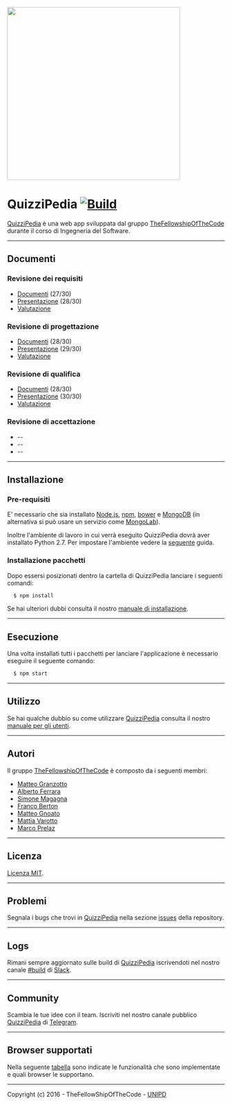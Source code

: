 <img src="http://thefellowshipofthecode.github.io/IMG/QP.jpg" data-canonical-src="http://thefellowshipofthecode.github.io/"  width="400"/>


# QuizziPedia [![Build](https://travis-ci.org/TheFellowshipOfTheCode/QuizziPedia.svg?branch=master)](https://travis-ci.org/TheFellowshipOfTheCode/QuizziPedia)

[QuizziPedia](https://quizzipedia.herokuapp.com) è una web app sviluppata dal gruppo [TheFellowshipOfTheCode](http://thefellowshipofthecode.github.io/) durante il corso di Ingegneria del Software.

- - -

## Documenti

### Revisione dei requisiti
  + [Documenti](https://goo.gl/cr0sWM) (27/30)
  + [Presentazione](https://goo.gl/wgn8BP) (28/30)
  + [Valutazione](http://www.math.unipd.it/~tullio/IS-1/2015/Progetto/RR/TheFellowshipOfTheCode.pdf)

### Revisione di progettazione
  + [Documenti](https://goo.gl/s2fpVe) (28/30)
  + [Presentazione](https://goo.gl/he4oWb) (29/30)
  + [Valutazione](http://www.math.unipd.it/~tullio/IS-1/2015/Progetto/RP/TheFellowshipOfTheCode.pdf)

### Revisione di qualifica
  + [Documenti](https://goo.gl/qS27Sq) (28/30)
  + [Presentazione](https://goo.gl/NfOtah) (30/30)
  + [Valutazione](http://www.math.unipd.it/~tullio/IS-1/2015/Progetto/RQ/TheFellowshipOfTheCode.pdf)

### Revisione di accettazione
  + --
  + --
  + --

- - -

## Installazione

### Pre-requisiti

E' necessario che sia installato [Node.js](https://nodejs.org/en/), [npm](https://www.npmjs.com/), [bower](http://bower.io/) e [MongoDB](https://www.mongodb.org/) (in alternativa si può usare un servizio come [MongoLab](https://mlab.com)).

Inoltre l'ambiente di lavoro in cui verrà  eseguito QuizziPedia dovrà  aver installato Python 2.7.
Per impostare l'ambiente vedere la [seguente](https://github.com/nodejs/node-gyp#installation) guida.

### Installazione pacchetti
Dopo essersi posizionati dentro la cartella di QuizziPedia lanciare i seguenti comandi:
```bash
  $ npm install
```

Se hai ulteriori dubbi consulta il nostro [manuale di installazione](https://goo.gl/r1YlTx).

- - -

## Esecuzione
Una volta installati tutti i pacchetti per lanciare l'applicazione è necessario eseguire il seguente comando:
```bash
  $ npm start
```
- - -

## Utilizzo
Se hai qualche dubbio su come utilizzare [QuizziPedia](https://quizzipedia.herokuapp.com) consulta il nostro [manuale per gli utenti](https://goo.gl/uwRlYC).

- - -

## Autori
Il gruppo [TheFellowshipOfTheCode](http://thefellowshipofthecode.github.io/) è composto da i seguenti membri:
* [Matteo Granzotto](http://www.matteogranzotto.com/)
* [Alberto Ferrara]()
* [Simone Magagna]()
* [Franco Berton]()
* [Matteo Gnoato]()
* [Mattia Varotto]()
* [Marco Prelaz]()

- - -

## Licenza
[Licenza MIT](https://github.com/TheFellowshipOfTheCode/QuizziPedia/blob/master/license).

- - -

## Problemi
Segnala i bugs che trovi in [QuizziPedia](https://quizzipedia.herokuapp.com) nella sezione [issues](https://github.com/TheFellowshipOfTheCode/QuizziPedia/issues) della repository.

- - -

## Logs
Rimani sempre aggiornato sulle build di [QuizziPedia](https://quizzipedia.herokuapp.com) iscrivendoti nel nostro canale [#build](https://fellowshipofthecode.slack.com/messages/build/) di [Slack](https://slack.com/).

- - -

## Community
Scambia le tue idee con il team. Iscriviti nel nostro canale pubblico [QuizziPedia](https://telegram.me/quizzipedia) di [Telegram](https://telegram.org/).

- - -

## Browser supportati
Nella seguente [tabella](https://goo.gl/1Lw8jw) sono indicate le funzionalità che sono implementate e quali browser le supportano.

- - -

Copyright (c) 2016 - TheFellowShipOfTheCode - [UNIPD](http://informatica.math.unipd.it/)
